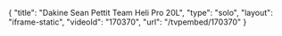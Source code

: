 {
    "title": "Dakine Sean Pettit Team Heli Pro 20L",
    "type": "solo",
    "layout": "iframe-static",
    "videoId": "170370",
    "url": "\/tvpembed\/170370"
}